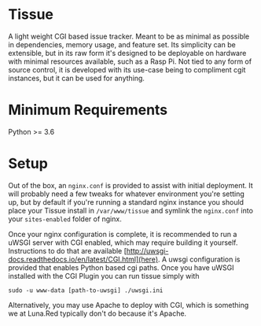 # Tissue

A light weight CGI based issue tracker.  Meant to be as minimal as possible in dependencies, memory usage, and feature set.  Its simplicity can be extensible, but in its raw form it's designed to be deployable on hardware with minimal resources available, such as a Rasp Pi.  Not tied to any form of source control, it is developed with its use-case being to compliment cgit instances, but it can be used for anything.

# Minimum Requirements
Python >= 3.6

# Setup
Out of the box, an `nginx.conf` is provided to assist with initial deployment.  It will probably need a few tweaks for whatever environment you're setting up, but by default if you're running a standard nginx instance you should place your Tissue install in `/var/www/tissue` and symlink the `nginx.conf` into your `sites-enabled` folder of nginx.

Once your nginx configuration is complete, it is recommended to run a uWSGI server with CGI enabled, which may require building it yourself.  Instructions to do that are available [http://uwsgi-docs.readthedocs.io/en/latest/CGI.html](here).  A uwsgi configuration is provided that enables Python based cgi paths. Once you have uWSGI installed with the CGI Plugin you can run tissue simply with

```
sudo -u www-data [path-to-uwsgi] ./uwsgi.ini
```

Alternatively, you may use Apache to deploy with CGI, which is something we at Luna.Red typically don't do because it's Apache.